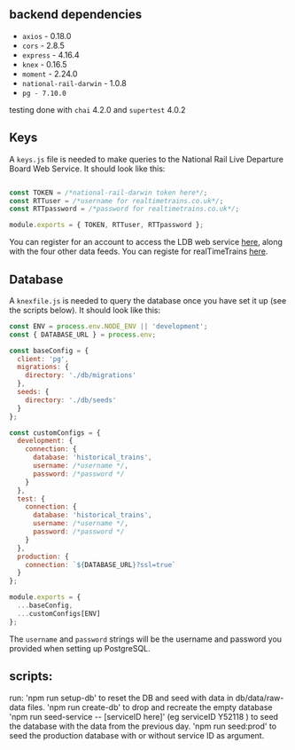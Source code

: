 ## backend dependencies

- `axios` - 0.18.0
- `cors` - 2.8.5
- `express` - 4.16.4
- `knex` - 0.16.5
- `moment` - 2.24.0
- `national-rail-darwin` - 1.0.8
- `pg - 7.10.0`

testing done with `chai` 4.2.0 and `supertest` 4.0.2

## Keys

A `keys.js` file is needed to make queries to the National Rail Live Departure Board Web Service. It should look like this:

```javascript

const TOKEN = /*national-rail-darwin token here*/;
const RTTuser = /*username for realtimetrains.co.uk*/;
const RTTpassword = /*password for realtimetrains.co.uk*/;

module.exports = { TOKEN, RTTuser, RTTpassword };
```

You can register for an account to access the LDB web service [here](https://www.nationalrail.co.uk/100296.aspx), along with the four other data feeds. You can registe for realTimeTrains [here](http://www.realtimetrains.co.uk/about/developer).

## Database

A `knexfile.js` is needed to query the database once you have set it up (see the scripts below). It should look like this:

```javascript
const ENV = process.env.NODE_ENV || 'development';
const { DATABASE_URL } = process.env;

const baseConfig = {
  client: 'pg',
  migrations: {
    directory: './db/migrations'
  },
  seeds: {
    directory: './db/seeds'
  }
};

const customConfigs = {
  development: {
    connection: {
      database: 'historical_trains',
      username: /*username */,
      password: /*password */
    }
  },
  test: {
    connection: {
      database: 'historical_trains',
      username: /*username */,
      password: /*password */
    }
  },
  production: {
    connection: `${DATABASE_URL}?ssl=true`
  }
};

module.exports = {
  ...baseConfig,
  ...customConfigs[ENV]
};

```

The `username` and `password` strings will be the username and password you provided when setting up PostgreSQL.

## scripts:

run:
'npm run setup-db' to reset the DB and seed with data in db/data/raw-data files.
'npm run create-db' to drop and recreate the empty database
'npm run seed-service -- [serviceID here]' (eg serviceID Y52118 ) to seed the database with the data from the previous day.
'npm run seed:prod' to seed the production database with or without service ID as argument.
